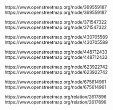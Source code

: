 <html><p>https://www.openstreetmap.org/node/369559187	https://www.openstreetmap.org/node/369559187</p>
<p>https://www.openstreetmap.org/node/371547322	https://www.openstreetmap.org/node/371547322</p>
<p>https://www.openstreetmap.org/node/430705589	https://www.openstreetmap.org/node/430705589</p>
<p>https://www.openstreetmap.org/node/448712433	https://www.openstreetmap.org/node/448712433</p>
<p>https://www.openstreetmap.org/node/623922742	https://www.openstreetmap.org/node/623922742</p>
<p>https://www.openstreetmap.org/node/675614961	https://www.openstreetmap.org/node/675614961</p>
<p>https://www.openstreetmap.org/relation/2617896	https://www.openstreetmap.org/relation/2617896</p>
</html>